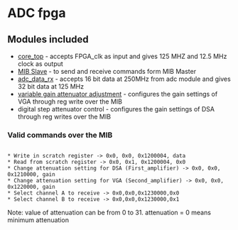 # ADC fpga

## Modules included

* [core_top](https://github.com/siglabsoss/higgs_sdr_rev2/tree/master/fpgas/common/modules) - accepts FPGA_clk as input and gives 125 MHZ and 12.5 MHz clock as output
* [MIB Slave](https://github.com/siglabsoss/ip-library-core/tree/master/mib_bus) - to send and receive commands form MIB Master
* [adc_data_rx](https://github.com/siglabsoss/higgs_sdr_rev2/tree/master/fpgas/grav/adc/hdl) - accepts 16 bit data at 250MHz from adc module and gives 32 bit data at 125 MHz
* [variable gain attenuator adjustment](https://github.com/siglabsoss/higgs_sdr_rev2/tree/master/fpgas/grav/adc/hdl) - configures the gain settings of VGA through reg write over the MIB
* digital step attenuator control - configures the gain settings of DSA through reg writes over the MIB

### Valid commands over the MIB
```

* Write in scratch register -> 0x0, 0x0, 0x1200004, data
* Read from scratch register -> 0x0, 0x1, 0x1200004, 0x0
* Change attenuation setting for DSA (First_amplifier) -> 0x0, 0x0, 0x1210000, gain
* Change attenuation setting for VGA (Second_amplifier) -> 0x0, 0x0, 0x1220000, gain
* Select channel A to receive -> 0x0,0x0,0x1230000,0x0
* Select channel B to receive -> 0x0,0x0,0x1230000,0x1
```

Note: value of attenuation can be from 0 to 31. attenuation = 0 means minimum attenuation